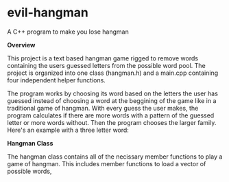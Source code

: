 # evil-hangman
A C++ program to make you lose hangman

**Overview**


This project is a text based hangman game rigged to remove words containing the users guessed letters from the possible word pool.
The project is organized into one class (hangman.h) and a main.cpp containing four independent helper functions. 

The program works by choosing its word based on the letters the user has guessed instead of choosing a word at the beggining of the game 
like in a traditional game of hangman. With every guess the user makes, the program calculates if there are more words with a pattern 
of the guessed letter or more words without. Then the program chooses the larger family. Here's an example with a three letter word:



**Hangman Class**


The hangman class contains all of the necissary member functions to play a game of hangman. This includes 
member functions to load a vector of possible words, 










